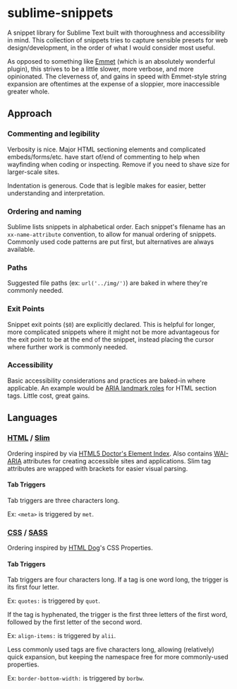 sublime-snippets
================

A snippet library for Sublime Text built with thoroughness and accessibility in mind. This collection of snippets tries to capture sensible presets for web design/development, in the order of what I would consider most useful. 

As opposed to something like [Emmet](http://emmet.io/) (which is an absolutely wonderful plugin), this strives to be a little slower, more verbose, and more opinionated. The cleverness of, and gains in speed with Emmet-style string expansion are oftentimes at the expense of a sloppier, more inaccessible greater whole. 


## Approach

### Commenting and legibility
Verbosity is nice. Major HTML sectioning elements and complicated embeds/forms/etc. have start of/end of commenting to help when wayfinding when coding or inspecting. Remove if you need to shave size for larger-scale sites. 

Indentation is generous. Code that is legible makes for easier, better understanding and interpretation.

### Ordering and naming
Sublime lists snippets in alphabetical order. Each snippet's filename has an `xx-name-attribute` convention, to allow for manual ordering of snippets. Commonly used code patterns are put first, but alternatives are always available.

### Paths
Suggested file paths (ex: `url('../img/')`) are baked in where they're commonly needed.

### Exit Points
Snippet exit points (`$0`) are explicitly declared. This is helpful for longer, more complicated snippets where it might not be more advantageous for the exit point to be at the end of the snippet, instead placing the cursor where further work is commonly needed.

### Accessibility
Basic accessibility considerations and practices are baked-in where applicable. An example would be [ARIA landmark roles](http://blog.paciellogroup.com/2013/02/using-wai-aria-landmarks-2013/) for HTML section tags. Little cost, great gains. 


## Languages

### [HTML](https://developer.mozilla.org/en-US/docs/Web/HTML) / [Slim](http://slim-lang.com/)
Ordering inspired by via [HTML5 Doctor's Element Index](http://html5doctor.com/). Also contains [WAI-ARIA](https://developer.mozilla.org/en-US/docs/Web/Accessibility/ARIA) attributes for creating accessible sites and applications. Slim tag attributes are wrapped with brackets for easier visual parsing.

#### Tab Triggers
Tab triggers are three characters long. 

Ex: `<meta>` is triggered by `met`.

### [CSS](https://developer.mozilla.org/en-US/docs/Web/CSS) / [SASS](http://sass-lang.com/)
Ordering inspired by [HTML Dog](http://htmldog.com/guides/css/)'s CSS Properties.

#### Tab Triggers
Tab triggers are four characters long. If a tag is one word long, the trigger is its first four letter.

Ex: `quotes:` is triggered by `quot`.

If the tag is hyphenated, the trigger is the first three letters of the first word, followed by the first letter of the second word.

Ex: `align-items:` is triggered by `alii`.

Less commonly used tags are five characters long, allowing (relatively) quick expansion, but keeping the namespace free for more commonly-used properties.

Ex: `border-bottom-width:` is triggered by `borbw`.